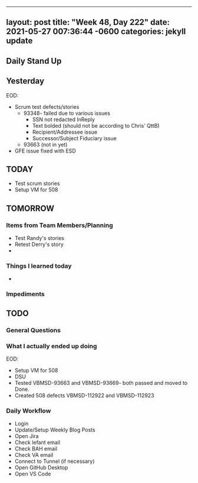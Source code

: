 
---
layout: post
title:  "Week 48, Day 222"
date:   2021-05-27 007:36:44 -0600
categories: jekyll update
---

## Daily Stand Up
## Yesterday
EOD:
* Scrum test defects/stories
  * 93348- failed due to various issues
    * SSN not redacted InReply
    * Text bolded (should not be according to Chris' QttB)
    * Recipient/Addressee issue
    * Successor/Subject Fiduciary issue
  * 93663 (not in yet)
* GFE issue fixed with ESD


## TODAY
* Test scrum stories 
* Setup VM for 508

## TOMORROW

### Items from Team Members/Planning
* Test Randy's stories
* Retest Derry's story
* 
### Things I learned today
* 
### Impediments
## TODO

### General Questions  

### What I actually ended up doing
EOD:
* Setup VM for 508
* DSU
* Tested VBMSD-93663 and VBMSD-93669- both passed and moved to Done.
* Created 508 defects VBMSD-112922 and VBMSD-112923

### Daily Workflow
* Login
* Update/Setup Weekly Blog Posts
* Open Jira
* Check lefant email
* Check BAH email
* Check VA email
* Connect to Tunnel (if necessary)
* Open GitHub Desktop
* Open VS Code